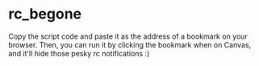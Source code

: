 # rc_begone
Copy the script code and paste it as the address of a bookmark on your browser. Then, you can run it by clicking the bookmark when on Canvas, and it'll hide those pesky rc notifications :)
